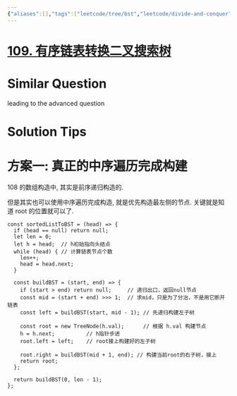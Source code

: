 ```yaml
---
{"aliases":[],"tags":["leetcode/tree/bst","leetcode/divide-and-conquer","leetcode/unsolved"],"review-dates":[],"dg-publish":true,"difficulty":"medium","date-created":"2023-06-11-Sun, 6:46:29 pm","date-modified":"2023-06-11-Sun, 6:48:52 pm","permalink":"/programming/basic/leetcode/109. 有序链表转换二叉搜索树/","dgPassFrontmatter":true}
---
```



# [109. 有序链表转换二叉搜索树](https://leetcode.cn/problems/convert-sorted-list-to-binary-search-tree/)

# Similar Question

leading to the advanced question

# Solution Tips

# 方案一: 真正的中序遍历完成构建

108 的数组构造中, 其实是前序递归构造的.

但是其实也可以使用中序遍历完成构造, 就是优先构造最左侧的节点. 关键就是知道 root 的位置就可以了.

```JS
const sortedListToBST = (head) => {
  if (head == null) return null;
  let len = 0;
  let h = head;  // h初始指向头结点
  while (head) { // 计算链表节点个数
    len++;
    head = head.next;
  }

  const buildBST = (start, end) => {
    if (start > end) return null;     // 递归出口，返回null节点
    const mid = (start + end) >>> 1;  // 求mid，只是为了分治，不是用它断开链表
    const left = buildBST(start, mid - 1); // 先递归构建左子树

    const root = new TreeNode(h.val);      // 根据 h.val 构建节点
    h = h.next;          // h指针步进              
    root.left = left;    // root接上构建好的左子树        

    root.right = buildBST(mid + 1, end); // 构建当前root的右子树，接上
    return root;
  };

  return buildBST(0, len - 1);
};
```
